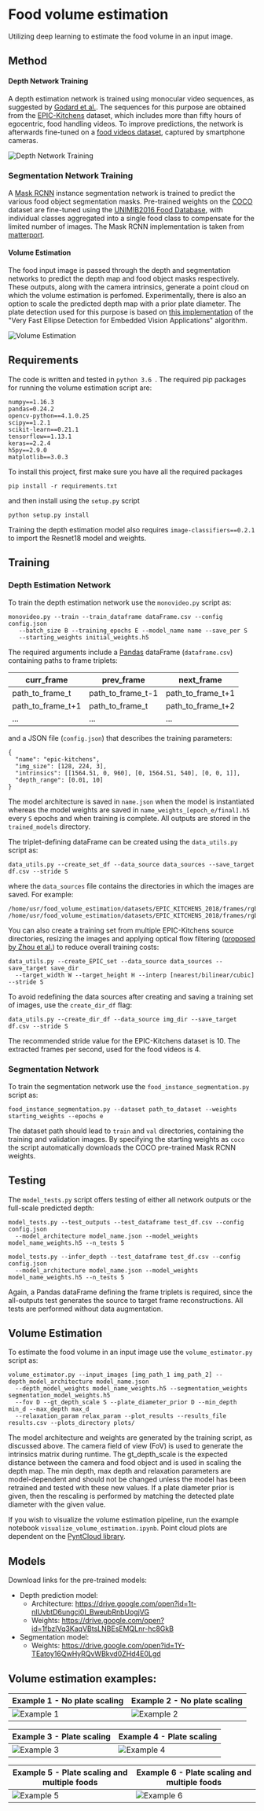 # Food volume estimation
Utilizing deep learning to estimate the food volume in an input image.


## Method
#### Depth Network Training
A depth estimation network is trained using monocular video sequences, as suggested by [Godard et al.](https://arxiv.org/pdf/1806.01260.pdf). The sequences for this purpose are obtained from the [EPIC-Kitchens](http://epic-kitchens.github.io/) dataset, which includes more than fifty hours of egocentric, food handling videos. To improve predictions, the network is afterwards fine-tuned on a [food videos dataset](https://drive.google.com/open?id=1IE1s7aWVpynwrdJFeYlJxb3n80VKqxxL), captured by smartphone cameras. 

![Depth Network Training](/assets/readme_assets/depth_train.png)

### Segmentation Network Training
A [Mask RCNN](https://arxiv.org/pdf/1703.06870.pdf) instance segmentation network is trained to predict the various food object segmentation masks. Pre-trained weights on the [COCO](http://cocodataset.org/#home) dataset are fine-tuned using the [UNIMIB2016 Food Database](http://www.ivl.disco.unimib.it/activities/food-recognition/), with individual classes aggregated into a single food class to compensate for the limited number of images. The Mask RCNN implementation is taken from [matterport](https://github.com/matterport/Mask_RCNN).

#### Volume Estimation
The food input image is passed through the depth and segmentation networks to predict the depth map and food object masks respectively. These outputs, along with the camera intrinsics, generate a point cloud on which the volume estimation is perfomed. Experimentally, there is also an option to scale the predicted depth map with a prior plate diameter. The plate detection used for this purpose is based on [this implementation](https://github.com/horiken4/ellipse-detection) of the "Very Fast Ellipse Detection for Embedded Vision Applications" algorithm.

![Volume Estimation](/assets/readme_assets/vol_est.png)


## Requirements
The code is written and tested in ```python 3.6 ```. The required pip packages for running the volume estimation script are:
```
numpy==1.16.3
pandas=0.24.2
opencv-python==4.1.0.25
scipy==1.2.1
scikit-learn==0.21.1
tensorflow==1.13.1
keras==2.2.4
h5py==2.9.0
matplotlib==3.0.3
```
To install this project, first make sure you have all the required packages
```
pip install -r requirements.txt
```
and then install using the ```setup.py``` script
```
python setup.py install
```
Training the depth estimation model also requires ```image-classifiers==0.2.1``` to import the Resnet18 model and weights.


## Training
### Depth Estimation Network
To train the depth estimation network use the ```monovideo.py``` script as:
```
monovideo.py --train --train_dataframe dataFrame.csv --config config.json 
   --batch_size B --training_epochs E --model_name name --save_per S
   --starting_weights initial_weights.h5
```
The required arguments include  a [Pandas](https://pandas.pydata.org/) dataFrame (```dataframe.csv```) containing paths to frame triplets:

curr_frame | prev_frame | next_frame
------------ | ------------- | ----------
path_to_frame_t | path_to_frame_t-1 | path_to_frame_t+1
path_to_frame_t+1 | path_to_frame_t | path_to_frame_t+2
... | ... | ... 

and a JSON file (```config.json```) that describes the training parameters:
```
{
  "name": "epic-kitchens",
  "img_size": [128, 224, 3],
  "intrinsics": [[1564.51, 0, 960], [0, 1564.51, 540], [0, 0, 1]],
  "depth_range": [0.01, 10]
}
```
The model architecture is saved in ```name.json``` when the model is instantiated whereas the model weights are saved in ```name_weights_[epoch_e/final].h5``` every ```S``` epochs and when training is complete. All outputs are stored in the ```trained_models``` directory.

The triplet-defining dataFrame can be created using the ```data_utils.py``` script as:
```
data_utils.py --create_set_df --data_source data_sources --save_target df.csv --stride S
```
where the ```data_sources``` file contains the directories in which the images are saved. For example:
```
/home/usr/food_volume_estimation/datasets/EPIC_KITCHENS_2018/frames/rgb/train/P01/P03_3/
/home/usr/food_volume_estimation/datasets/EPIC_KITCHENS_2018/frames/rgb/train/P01/P05_1/
```
You can also create a training set from multiple EPIC-Kitchens source directories, resizing the images and applying optical flow filtering ([proposed by Zhou et al.](https://people.eecs.berkeley.edu/~tinghuiz/projects/SfMLearner/cvpr17_sfm_final.pdf)) to reduce overall training costs:
```
data_utils.py --create_EPIC_set --data_source data_sources --save_target save_dir 
  --target_width W --target_height H --interp [nearest/bilinear/cubic] --stride S
  ```
To avoid redefining the data sources after creating and saving a training set of images, use the ```create_dir_df``` flag:
```
data_utils.py --create_dir_df --data_source img_dir --save_target df.csv --stride S
```
The recommended stride value for the EPIC-Kitchens dataset is 10. The extracted frames per second, used for the food videos is 4.

### Segmentation Network
To train the segmentation network use the ```food_instance_segmentation.py``` script as:
```
food_instance_segmentation.py --dataset path_to_dataset --weights starting_weights --epochs e
```
The dataset path should lead to ```train``` and ```val``` directories, containing the training and validation images. By specifying the starting weights as ```coco``` the script automatically downloads the COCO pre-trained Mask RCNN weights.


## Testing
The ```model_tests.py``` script offers testing of either all network outputs or the full-scale predicted depth:
```
model_tests.py --test_outputs --test_dataframe test_df.csv --config config.json 
  --model_architecture model_name.json --model_weights model_name_weights.h5 --n_tests 5
```
```
model_tests.py --infer_depth --test_dataframe test_df.csv --config config.json 
  --model_architecture model_name.json --model_weights model_name_weights.h5 --n_tests 5
```
Again, a Pandas dataFrame defining the frame triplets is required, since the all-outputs test generates the source to target frame reconstructions. All tests are performed without data augmentation.


## Volume Estimation
To estimate the food volume in an input image use the ```volume_estimator.py``` script as:
```
volume_estimator.py --input_images [img_path_1 img_path_2] --depth_model_architecture model_name.json
  --depth_model_weights model_name_weights.h5 --segmentation_weights segmentation_model_weights.h5
  --fov D --gt_depth_scale S --plate_diameter_prior D --min_depth min_d --max_depth max_d
  --relaxation_param relax_param --plot_results --results_file results.csv --plots_directory plots/
```
The model architecture and weights are generated by the training script, as discussed above. The camera field of view (FoV) is used to generate the intrinsics matrix during runtime. The gt_depth_scale is the expected distance between the camera and food object and is used in scaling the depth map. The min depth, max depth and relaxation parameters are model-dependent and should not be changed unless the model has been retrained and tested with these new values. If a plate diameter prior is given, then the rescaling is performed by matching the detected plate diameter with the given value. 

If you wish to visualize the volume estimation pipeline, run the example notebook ```visualize_volume_estimation.ipynb```. Point cloud plots are dependent on the [PyntCloud library](https://github.com/daavoo/pyntcloud).


## Models
Download links for the pre-trained models:
- Depth prediction model:
  - Architecture: https://drive.google.com/open?id=1t-nlUvbtD6ungcj0I_BweubRnbUogjVG
  - Weights: https://drive.google.com/open?id=1fbzlVq3KaqVBtsLNBEsEMQLnr-hc8GkB
- Segmentation model:
  - Weights: https://drive.google.com/open?id=1Y-TEatoy16QwHyRQvWBkvd0ZHd4E0Lgd


## Volume estimation examples:
Example 1 - No plate scaling | Example 2 - No plate scaling 
------------ | -------------
![Example 1](/assets/readme_assets/examples/example_pastitsio.png) | ![Example 2](/assets/readme_assets/examples/example_bread.png)

Example 3 - Plate scaling | Example 4 - Plate scaling 
------------ | -------------
![Example 3](/assets/readme_assets/examples/example_rice.png) | ![Example 4](/assets/readme_assets/examples/example_spaghetti.png)

Example 5 - Plate scaling and multiple foods  | Example 6 - Plate scaling and multiple foods
------------ | -------------
![Example 5](/assets/readme_assets/examples/example_combined_chicken.png) | ![Example 6](/assets/readme_assets/examples/example_combined_potatoes.png)


